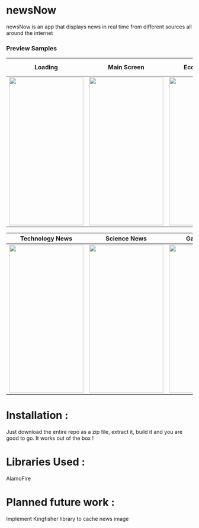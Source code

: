 # newsNow
newsNow is an app that displays news in real time from different sources all around the internet

### Preview Samples
| Loading | Main Screen | Economy News | Sports News |
| --- | --- | --- | --- |
| <img src="http://i.imgur.com/B1Jhsuu.png" width="200" height="400">| <img src="http://i.imgur.com/CglMW33.png" width="200" height="400"> | <img src="http://i.imgur.com/D5ZjFQn.png" width="200" height="400"> | <img src="http://i.imgur.com/zV5qh86.png"> |

| Technology News | Science News | Gaming News | News Preview |
| --- | --- | --- | --- |
| <img src="http://i.imgur.com/kDSZlzm.png" width="200" height="400"> | <img src="http://i.imgur.com/sv8xChq.png" width="200" height="400"> | <img src="http://i.imgur.com/CD8d1xj.png" width="200" height="400"> | <img src="http://i.imgur.com/qSTFQhE.jpg" width="200" height="400"> |


# Installation :
Just download the entire repo as a zip file, extract it, build it and you are good to go.
It works out of the box !

# Libraries Used :
AlamoFire

# Planned future work :
Implement Kingfisher library to cache news image
